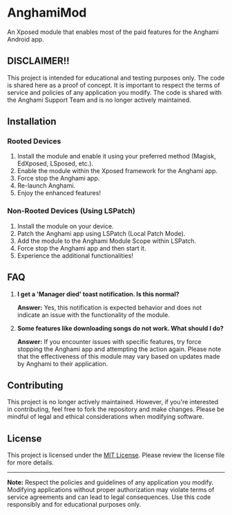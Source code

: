# AnghamiMod

An Xposed module that enables most of the paid features for the Anghami Android app.

## DISCLAIMER!!

This project is intended for educational and testing purposes only. The code is shared here as a proof of concept. It is important to respect the terms of service and policies of any application you modify. The code is shared with the Anghami Support Team and is no longer actively maintained.

## Installation

### Rooted Devices

1. Install the module and enable it using your preferred method (Magisk, EdXposed, LSposed, etc.).
2. Enable the module within the Xposed framework for the Anghami app.
3. Force stop the Anghami app.
4. Re-launch Anghami.
5. Enjoy the enhanced features!

### Non-Rooted Devices (Using LSPatch)

1. Install the module on your device.
2. Patch the Anghami app using LSPatch (Local Patch Mode).
3. Add the module to the Anghami Module Scope within LSPatch.
4. Force stop the Anghami app and then start it.
5. Experience the additional functionalities!

## FAQ

1. **I get a 'Manager died' toast notification. Is this normal?**

   **Answer:** Yes, this notification is expected behavior and does not indicate an issue with the functionality of the module.

2. **Some features like downloading songs do not work. What should I do?**

   **Answer:** If you encounter issues with specific features, try force stopping the Anghami app and attempting the action again. Please note that the effectiveness of this module may vary based on updates made by Anghami to their application.

## Contributing

This project is no longer actively maintained. However, if you're interested in contributing, feel free to fork the repository and make changes. Please be mindful of legal and ethical considerations when modifying software.

## License

This project is licensed under the [MIT License](LICENSE). Please review the license file for more details.

---

**Note:** Respect the policies and guidelines of any application you modify. Modifying applications without proper authorization may violate terms of service agreements and can lead to legal consequences. Use this code responsibly and for educational purposes only.

